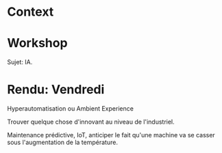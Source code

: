 # Context

# Workshop

Sujet: IA.  

# Rendu: Vendredi

Hyperautomatisation ou Ambient Experience  

Trouver quelque chose d'innovant au niveau de l'industriel.  

Maintenance prédictive, IoT, anticiper le fait qu'une machine va se casser sous l'augmentation de la température.  



